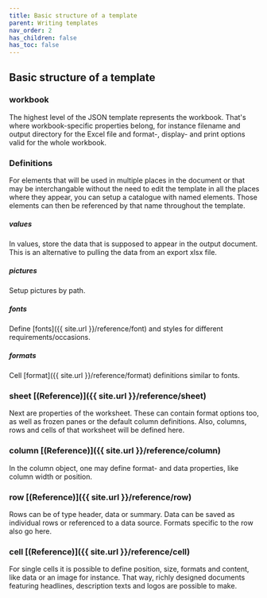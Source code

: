 ```yaml
---
title: Basic structure of a template
parent: Writing templates
nav_order: 2
has_children: false
has_toc: false
---
```


## Basic structure of a template

### workbook

The highest level of the JSON template represents the workbook. That's where workbook-specific properties belong, for instance filename and output directory for the Excel file and format-, display- and print options valid for the whole workbook.

### Definitions

For elements that will be used in multiple places in the document or that may be interchangable without the need to edit the template in all the places where they appear, you can setup a catalogue with named elements.
Those elements can then be referenced by that name throughout the template.

##### values

In values, store the data that is supposed to appear in the output document. This is an alternative to pulling the data from an export xlsx file.

##### pictures

Setup pictures by path.

##### fonts

Define [fonts]({{ site.url }}/reference/font) and styles for different requirements/occasions.

##### formats

Cell [format]({{ site.url }}/reference/format) definitions similar to fonts.

### sheet [(Reference)]({{ site.url }}/reference/sheet)

Next are properties of the worksheet. These can contain format options too, as well as frozen panes or the default column definitions. Also, columns, rows and cells of that worksheet will be defined here.

### column [(Reference)]({{ site.url }}/reference/column)

In the column object, one may define format- and data properties, like column width or position.

### row [(Reference)]({{ site.url }}/reference/row)

Rows can be of type header, data or summary. Data can be saved as individual rows or referenced to a data source. Formats specific to the row also go here.

### cell [(Reference)]({{ site.url }}/reference/cell)

For single cells it is possible to define position, size, formats and content, like data or an image for instance. That way, richly designed documents featuring headlines, description texts and logos are possible to make.
